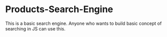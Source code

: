 # Products-Search-Engine
This is a basic search engine. Anyone who wants to build basic concept of searching in JS can use this.

